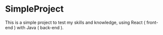 # SimpleProject
This is a simple project to test my skills and knowledge, using React ( front-end ) with Java ( back-end ).
